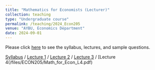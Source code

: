 ```yaml
---
title: "Mathematics for Economists (Lecturer)"
collection: teaching
type: "Undergraduate course"
permalink: /teaching/2024_Econ205
venue: "AYBU, Economics Department"
date: 2024-09-01
---
```

Please click [here](https://makyuzmert.github.io/teaching/2024_Econ205) to see the syllabus, lectures, and sample questions.  

[Syllabus](/files/ECON205/ECON205_syllabus.pdf) / [Lecture 1](/files/ECON205/Math_for_Econ_L1.pdf) / [Lecture 2](/files/ECON205/Math_for_Econ_L2.pdf) / [Lecture 3](/files/ECON205/Math_for_Econ_L3.pdf) / [Lecture 4(/files/ECON205/Math_for_Econ_L4.pdf)
